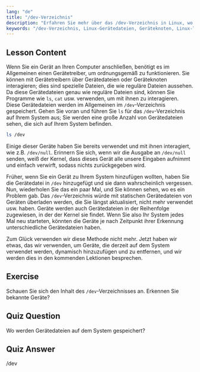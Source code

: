 ```yaml
---
lang: "de"
title: "/dev-Verzeichnis"
description: "Erfahren Sie mehr über das /dev-Verzeichnis in Linux, wo Gerätedateien gespeichert werden. Verstehen Sie Geräteknoten und wie man mit ihnen interagiert. Erkunden Sie /dev mit ls. Linux-Anfängerhandbuch."
keywords: "/dev-Verzeichnis, Linux-Gerätedateien, Geräteknoten, Linux-Tutorial, ls /dev, Linux-Anfänger, Linux-Handbuch"
---
```


## Lesson Content

Wenn Sie ein Gerät an Ihren Computer anschließen, benötigt es im Allgemeinen einen Gerätetreiber, um ordnungsgemäß zu funktionieren. Sie können mit Gerätetreibern über Gerätedateien oder Geräteknoten interagieren; dies sind spezielle Dateien, die wie reguläre Dateien aussehen. Da diese Gerätedateien genau wie reguläre Dateien sind, können Sie Programme wie `ls`, `cat` usw. verwenden, um mit ihnen zu interagieren. Diese Gerätedateien werden im Allgemeinen im `/dev`-Verzeichnis gespeichert. Gehen Sie voran und führen Sie `ls` für das `/dev`-Verzeichnis auf Ihrem System aus; Sie werden eine große Anzahl von Gerätedateien sehen, die sich auf Ihrem System befinden.

```bash
ls /dev
```

Einige dieser Geräte haben Sie bereits verwendet und mit ihnen interagiert, wie z.B. `/dev/null`. Erinnern Sie sich, wenn wir die Ausgabe an `/dev/null` senden, weiß der Kernel, dass dieses Gerät alle unsere Eingaben aufnimmt und einfach verwirft, sodass nichts zurückgegeben wird.

Früher, wenn Sie ein Gerät zu Ihrem System hinzufügen wollten, haben Sie die Gerätedatei in `/dev` hinzugefügt und sie dann wahrscheinlich vergessen. Nun, wiederholen Sie das ein paar Mal, und Sie können sehen, wo es ein Problem gab. Das `/dev`-Verzeichnis würde mit statischen Gerätedateien von Geräten überladen werden, die Sie längst aktualisiert, nicht mehr verwendet usw. haben. Geräte werden auch Gerätedateien in der Reihenfolge zugewiesen, in der der Kernel sie findet. Wenn Sie also Ihr System jedes Mal neu starteten, könnten die Geräte je nach Zeitpunkt ihrer Erkennung unterschiedliche Gerätedateien haben.

Zum Glück verwenden wir diese Methode nicht mehr. Jetzt haben wir etwas, das wir verwenden, um Geräte, die derzeit auf dem System verwendet werden, dynamisch hinzuzufügen und zu entfernen, und wir werden dies in den kommenden Lektionen besprechen.

## Exercise

Schauen Sie sich den Inhalt des `/dev`-Verzeichnisses an. Erkennen Sie bekannte Geräte?

## Quiz Question

Wo werden Gerätedateien auf dem System gespeichert?

## Quiz Answer

/dev
